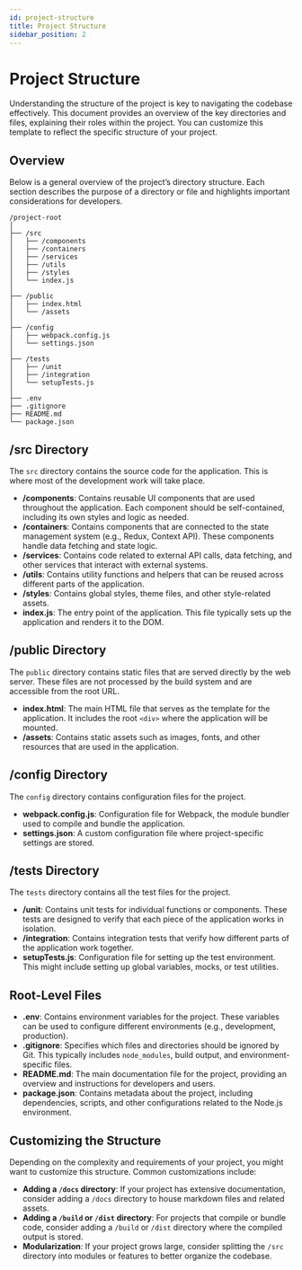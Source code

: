 ```yaml
---
id: project-structure
title: Project Structure
sidebar_position: 2
---
```


# Project Structure

Understanding the structure of the project is key to navigating the codebase effectively. This document provides an overview of the key directories and files, explaining their roles within the project. You can customize this template to reflect the specific structure of your project.

## Overview

Below is a general overview of the project’s directory structure. Each section describes the purpose of a directory or file and highlights important considerations for developers.

```
/project-root
│
├── /src
│   ├── /components
│   ├── /containers
│   ├── /services
│   ├── /utils
│   ├── /styles
│   └── index.js
│
├── /public
│   ├── index.html
│   └── /assets
│
├── /config
│   ├── webpack.config.js
│   └── settings.json
│
├── /tests
│   ├── /unit
│   ├── /integration
│   └── setupTests.js
│
├── .env
├── .gitignore
├── README.md
└── package.json
```

## /src Directory

The `src` directory contains the source code for the application. This is where most of the development work will take place.

- **/components**: Contains reusable UI components that are used throughout the application. Each component should be self-contained, including its own styles and logic as needed.
- **/containers**: Contains components that are connected to the state management system (e.g., Redux, Context API). These components handle data fetching and state logic.
- **/services**: Contains code related to external API calls, data fetching, and other services that interact with external systems.
- **/utils**: Contains utility functions and helpers that can be reused across different parts of the application.
- **/styles**: Contains global styles, theme files, and other style-related assets.
- **index.js**: The entry point of the application. This file typically sets up the application and renders it to the DOM.

## /public Directory

The `public` directory contains static files that are served directly by the web server. These files are not processed by the build system and are accessible from the root URL.

- **index.html**: The main HTML file that serves as the template for the application. It includes the root `<div>` where the application will be mounted.
- **/assets**: Contains static assets such as images, fonts, and other resources that are used in the application.

## /config Directory

The `config` directory contains configuration files for the project.

- **webpack.config.js**: Configuration file for Webpack, the module bundler used to compile and bundle the application.
- **settings.json**: A custom configuration file where project-specific settings are stored.

## /tests Directory

The `tests` directory contains all the test files for the project.

- **/unit**: Contains unit tests for individual functions or components. These tests are designed to verify that each piece of the application works in isolation.
- **/integration**: Contains integration tests that verify how different parts of the application work together.
- **setupTests.js**: Configuration file for setting up the test environment. This might include setting up global variables, mocks, or test utilities.

## Root-Level Files

- **.env**: Contains environment variables for the project. These variables can be used to configure different environments (e.g., development, production).
- **.gitignore**: Specifies which files and directories should be ignored by Git. This typically includes `node_modules`, build output, and environment-specific files.
- **README.md**: The main documentation file for the project, providing an overview and instructions for developers and users.
- **package.json**: Contains metadata about the project, including dependencies, scripts, and other configurations related to the Node.js environment.

## Customizing the Structure

Depending on the complexity and requirements of your project, you might want to customize this structure. Common customizations include:

- **Adding a `/docs` directory**: If your project has extensive documentation, consider adding a `/docs` directory to house markdown files and related assets.
- **Adding a `/build` or `/dist` directory**: For projects that compile or bundle code, consider adding a `/build` or `/dist` directory where the compiled output is stored.
- **Modularization**: If your project grows large, consider splitting the `/src` directory into modules or features to better organize the codebase.
